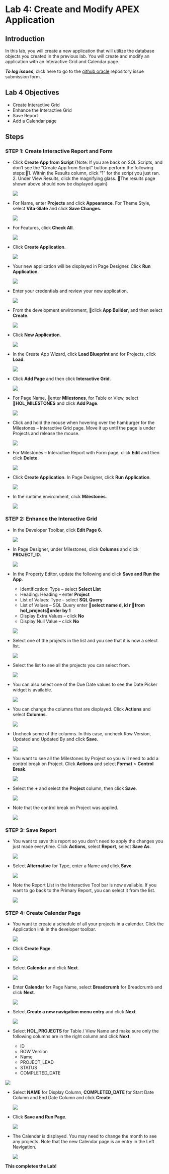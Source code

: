 # Lab 4: Create and Modify APEX Application

## Introduction

In this lab, you will create a new application that will utilize the database objects you created in the previous lab. You will create and modify an application with an Interactive Grid and Calendar page.

***To log issues***, click here to go to the [github oracle](https://github.com/oracle/learning-library/issues/new) repository issue submission form.

## Lab 4 Objectives

- Create Interactive Grid
- Enhance the Interactive Grid
- Save Report
- Add a Calendar page

## Steps

### **STEP 1:** Create Interactive Report and Form

- Click **Create App from Script**
{Note: If you are back on SQL Scripts, and don’t see the “Create App from Script” button perform the following steps:1. Within the Results column, click “1” for the script you just ran. 2. Under View Results, click the magnifying glass. The results page shown above should now be displayed again}

  ![](images/Lab400/001.png)

- For Name, enter **Projects** and click **Appearance**. For Theme Style, select **Vita-Slate** and click **Save Changes**.

  ![](images/Lab400/002.png)

- For Features, click **Check All**.

  ![](images/Lab400/003.png)

- Click **Create Application**.

  ![](images/Lab400/004.png)

- Your new application will be displayed in Page Designer. Click **Run Application**.

  ![](images/Lab400/005.png)

- Enter your credentials and review your new application.

  ![](images/Lab400/006.png)

- From the development environment, click **App Builder**, and then select **Create**.

  ![](images/Lab400/007.png)

- Click **New Application**.

  ![](images/Lab400/021.png)

- In the Create App Wizard, click **Load Blueprint** and for Projects, click **Load**. 

  ![](images/Lab400/008.png)

- Click **Add Page** and then click **Interactive Grid**.

  ![](images/Lab400/009.png)

- For Page Name, enter **Milestones**, for Table or View, select **HOL_MILESTONES** and click **Add Page**.

  ![](images/Lab400/010.png)

- Click and hold the mouse when hovering over the hamburger for the Milestones – Interactive Grid page. Move it up until the page is under Projects and release the mouse.

  ![](images/Lab400/011.png)

- For Milestones – Interactive Report with Form page, click **Edit** and then click **Delete**.

  ![](images/Lab400/012.png)

- Click **Create Application**. In Page Designer, click **Run Application**.

  ![](images/Lab400/013.png)

- In the runtime environment, click **Milestones**.

  ![](images/Lab400/014.png)

### **STEP 2:** Enhance the Interactive Grid

- In the Developer Toolbar, click **Edit Page 6**.

  ![](images/Lab400/015.png)

- In Page Designer, under Milestones, click **Columns** and click **PROJECT_ID**.

  ![](images/Lab400/016.png)

- In the Property Editor, update the following and click **Save and Run the App**.
  -  Identification: Type – select **Select List**
  -  Heading: Heading – enter **Project**
  -  List of Values: Type – select **SQL Query**
  -  List of Values – SQL Query enter **select name d, id r from hol_projectsorder by 1**
  -  Display Extra Values – click **No**
  -  Display Null Value – click **No** 

  ![](images/Lab400/017.png)

- Select one of the projects in the list and you see that it is now a select list.

  ![](images/Lab400/022.png)

- Select the list to see all the projects you can select from.

  ![](images/Lab400/023.png)

- You can also select one of the Due Date values to see the Date Picker widget is available.

  ![](images/Lab400/024.png)

- You can change the columns that are displayed. Click **Actions** and select **Columns**.

  ![](images/Lab400/025.png)

- Uncheck some of the columns. In this case, uncheck Row Version, Updated and Updated By and click **Save**.

  ![](images/Lab400/026.png)

- You want to see all the Milestones by Project so you will need to add a control break on Project. Click **Actions** and select **Format** > **Control Break**.

  ![](images/Lab400/027.png)

- Select the **+** and select the **Project** column, then click **Save**.

  ![](images/Lab400/028.png)

- Note that the control break on Project was applied.

  ![](images/Lab400/031.png)

### **STEP 3:** Save Report

- You want to save this report so you don't need to apply the changes you just made everytime. Click **Actions**, select **Report**, select **Save As**.

  ![](images/Lab400/029.png)

- Select **Alternative** for Type, enter a Name and click **Save**.

  ![](images/Lab400/030.png)

- Note the Report List in the Interactive Tool bar is now available. If you want to go back to the Primary Report, you can select it from the list.

  ![](images/Lab400/031.png)

### **STEP 4:** Create Calendar Page

- You want to create a schedule of all your projects in a calendar. Click the Application link in the developer toolbar.

  ![](images/Lab400/032.png)

- Click **Create Page**.

  ![](images/Lab400/033.png)

- Select **Calendar** and click **Next**.

  ![](images/Lab400/034.png)

- Enter **Calendar** for Page Name, select **Breadcrumb** for Breadcrumb and click **Next**.

  ![](images/Lab400/035.png)

- Select **Create a new navigation menu entry** and click **Next**.

  ![](images/Lab400/036.png)

 - Select **HOL_PROJECTS** for Table / View Name and make sure only the following columns are in the right column and click **Next**.

   - ID
   - ROW Version
   - Name
   - PROJECT_LEAD
   - STATUS
   - COMPLETED_DATE

  ![](images/Lab400/037.png) 

- Select **NAME** for Display Column, **COMPLETED_DATE** for Start Date Column and End Date Column and click **Create**.

  ![](images/Lab400/038.png)

- Click **Save and Run Page**.

  ![](images/Lab400/039.png)

- The Calendar is displayed. You may need to change the month to see any projects. Note that the new Calendar page is an entry in the Left Navigation.

  ![](images/Lab400/040.png)

**This completes the Lab!**

